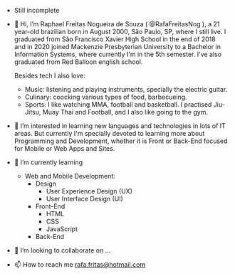 - Still incomplete
- 👋 Hi, I’m Raphael Freitas Nogueira de Souza ( @RafaFreitasNog ), a 21 year-old brazilian born in August 2000, São Paulo, SP, where I still live.
I graduated from São Francisco Xavier High School in the end of 2018 and in 2020 joined Mackenzie Presbyterian University to a Bachelor in Information Systems, 
where currently I'm in the 5th semester. I've also graduated from Red Balloon english school.

    Besides tech I also love: <br/>
    - Music: listening and playing instruments, specially the electric guitar. <br/>
    - Culinary: coocking various types of food, barbecueing. <br/>
    - Sports: I like watching MMA, football and basketball. I practised Jiu-Jitsu, Muay Thai and Football, and I also like going to the gym.

- 👀 I’m interested in learning new languages and technologies in lots of IT areas. But currently I'm specially devoted to learning more about
Programming and Development, whether it is Front or Back-End focused for Mobile or Web Apps and Sites.

- 🌱 I’m currently learning

    - Web and Mobile Development:
        - Design
            - User Experience Design (UX)
            - User Interface Design (UI)
        - Front-End
            - HTML
            - CSS
            - JavaScript
        - Back-End

- 💞️ I’m looking to collaborate on ...

- 📫 How to reach me rafa.fritas@hotmail.com

